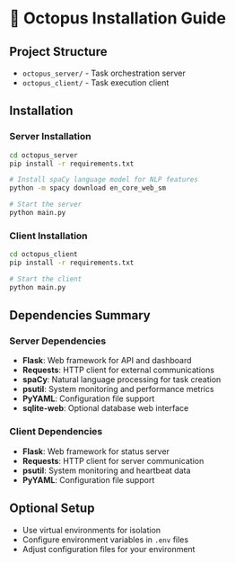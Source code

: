 # 🐙 Octopus Installation Guide

## Project Structure
- `octopus_server/` - Task orchestration server
- `octopus_client/` - Task execution client

## Installation

### Server Installation
```bash
cd octopus_server
pip install -r requirements.txt

# Install spaCy language model for NLP features
python -m spacy download en_core_web_sm

# Start the server
python main.py
```

### Client Installation
```bash
cd octopus_client
pip install -r requirements.txt

# Start the client
python main.py
```

## Dependencies Summary

### Server Dependencies
- **Flask**: Web framework for API and dashboard
- **Requests**: HTTP client for external communications
- **spaCy**: Natural language processing for task creation
- **psutil**: System monitoring and performance metrics
- **PyYAML**: Configuration file support
- **sqlite-web**: Optional database web interface

### Client Dependencies
- **Flask**: Web framework for status server
- **Requests**: HTTP client for server communication
- **psutil**: System monitoring and heartbeat data
- **PyYAML**: Configuration file support

## Optional Setup
- Use virtual environments for isolation
- Configure environment variables in `.env` files
- Adjust configuration files for your environment
